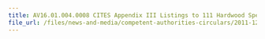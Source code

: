 ```yaml
---
title: AV16.01.004.0008 CITES Appendix III Listings to 111 Hardwood Species (Ebony and Rosewood) from Madagascar and Panama 
file_url: /files/news-and-media/competent-authorities-circulars/2011-12-07-CA.pdf
---
```

